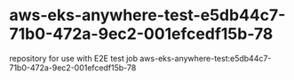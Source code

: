 # aws-eks-anywhere-test-e5db44c7-71b0-472a-9ec2-001efcedf15b-78
repository for use with E2E test job aws-eks-anywhere-test:e5db44c7-71b0-472a-9ec2-001efcedf15b-78
